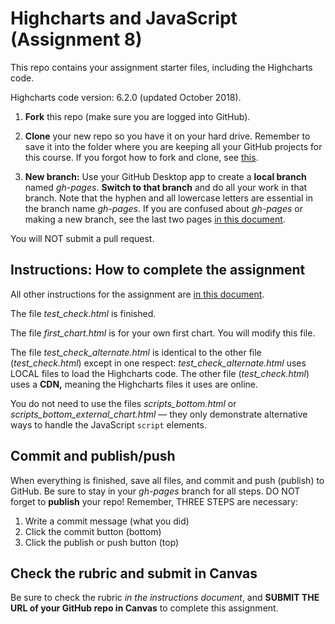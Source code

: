 # Highcharts and JavaScript (Assignment 8)

This repo contains your assignment starter files, including the Highcharts code.

Highcharts code version: 6.2.0 (updated October 2018).

1. **Fork** this repo (make sure you are logged into GitHub).

2. **Clone** your new repo so you have it on your hard drive. Remember to save it into the folder where you are keeping all your GitHub projects for this course. If you forgot how to fork and clone, see [this](https://github.com/macloo/CSS-and-GitHub-intro/blob/master/README.md).

3. **New branch:** Use your GitHub Desktop app to create a **local branch** named *gh-pages*. **Switch to that branch** and do all your work in that branch. Note that the hyphen and all lowercase letters are essential in the branch name *gh-pages*. If you are confused about *gh-pages* or making a new branch, see the last two pages [in this document](http://bit.ly/newGHapp).

You will NOT submit a pull request.

## Instructions: How to complete the assignment

All other instructions for the assignment are [in this document](http://bit.ly/mm-webapps8).

The file *test_check.html* is finished.

The file *first_chart.html* is for your own first chart. You will modify this file.

The file *test_check_alternate.html* is identical to the other file (*test_check.html*) except in one respect: *test_check_alternate.html* uses LOCAL files to load the Highcharts code. The other file (*test_check.html*) uses a **CDN,** meaning the Highcharts files it uses are online.

You do not need to use the files *scripts_bottom.html* or *scripts_bottom_external_chart.html* &mdash; they only demonstrate alternative ways to handle the JavaScript `script` elements.

## Commit and publish/push

When everything is finished, save all files, and commit and push (publish) to GitHub. Be sure to stay in your *gh-pages* branch for all steps. DO NOT forget to **publish** your repo! Remember, THREE STEPS are necessary:

1. Write a commit message (what you did)
2. Click the commit button (bottom)
3. Click the publish or push button (top)

## Check the rubric and submit in Canvas

Be sure to check the rubric *in the instructions document*, and **SUBMIT THE URL of your GitHub repo in Canvas** to complete this assignment.

